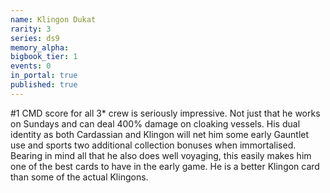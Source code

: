 ```yaml
---
name: Klingon Dukat
rarity: 3
series: ds9
memory_alpha:
bigbook_tier: 1
events: 0
in_portal: true
published: true
---
```


#1 CMD score for all 3* crew is seriously impressive. Not just that he works on Sundays and can deal 400% damage on cloaking vessels. His dual identity as both Cardassian and Klingon will net him some early Gauntlet use and sports two additional collection bonuses when immortalised. Bearing in mind all that he also does well voyaging, this easily makes him one of the best cards to have in the early game. He is a better Klingon card than some of the actual Klingons.
